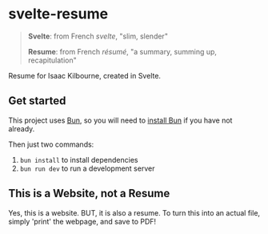 # svelte-resume

> **Svelte**: from French *svelte*, "slim, slender"
> 
> **Resume**: from French *résumé*, "a summary, summing up, recapitulation"

Resume for Isaac Kilbourne, created in Svelte.

## Get started

This project uses [Bun](bun.sh), so you will need to [install Bun](https://bun.sh/) if you have not already.

Then just two commands:

1. `bun install` to install dependencies
2. `bun run dev` to run a development server

## This is a Website, not a Resume

Yes, this is a website. BUT, it is also a resume. To turn this into an actual file, simply 'print' the webpage, and save to PDF!
